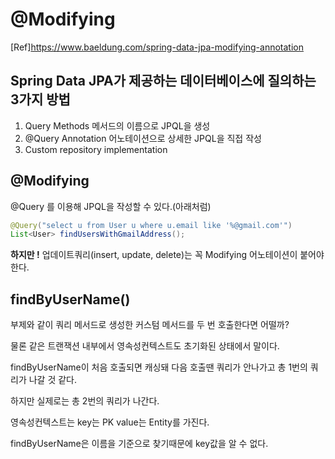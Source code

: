 @Modifying
=

[Ref]https://www.baeldung.com/spring-data-jpa-modifying-annotation

## Spring Data JPA가 제공하는 데이터베이스에 질의하는 3가지 방법

1. Query Methods
   메서드의 이름으로 JPQL을 생성
2. @Query Annotation
   어노테이션으로 상세한 JPQL을 직접 작성
3. Custom repository implementation


## @Modifying

@Query 를 이용해 JPQL을 작성할 수 있다.(아래처럼)

```java
@Query("select u from User u where u.email like '%@gmail.com'")
List<User> findUsersWithGmailAddress();
```

**하지만 !** 업데이트쿼리(insert, update, delete)는 꼭 Modifying 어노테이션이 붙어야한다.

## findByUserName()

부제와 같이 쿼리 메서드로 생성한 커스텀 메서드를 두 번 호출한다면 어떨까?

물론 같은 트랜잭션 내부에서 영속성컨텍스트도 초기화된 상태에서 말이다.

findByUserName이 처음 호출되면 캐싱돼 다음 호출땐 쿼리가 안나가고 총 1번의 쿼리가 나갈 것 같다.

하지만 실제로는 총 2번의 쿼리가 나간다.

영속성컨텍스트는 key는 PK value는 Entity를 가진다.

findByUserName은 이름을 기준으로 찾기때문에 key값을 알 수 없다.







